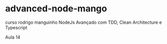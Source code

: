 # advanced-node-mango
curso rodrigo manguinho NodeJs Avançado com TDD, Clean Architecture e Typescript

Aula 14
